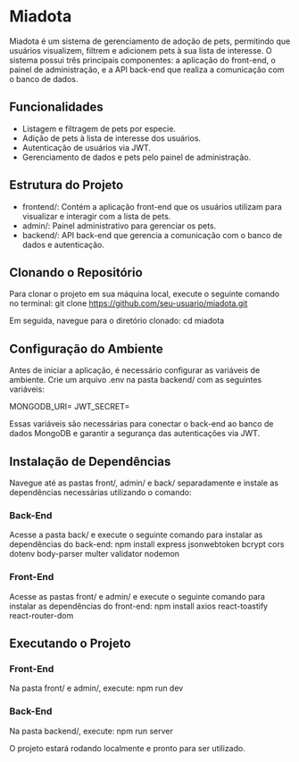 # Miadota

Miadota é um sistema de gerenciamento de adoção de pets, permitindo que usuários visualizem, filtrem e adicionem pets à sua lista de interesse. O sistema possui três principais componentes: a aplicação do front-end, o painel de administração, e a API back-end que realiza a comunicação com o banco de dados.

## Funcionalidades
- Listagem e filtragem de pets por especie.
- Adição de pets à lista de interesse dos usuários.
- Autenticação de usuários via JWT.
- Gerenciamento de dados e pets pelo painel de administração.

## Estrutura do Projeto
- frontend/: Contém a aplicação front-end que os usuários utilizam para visualizar e interagir com a lista de pets.
- admin/: Painel administrativo para gerenciar os pets.
- backend/: API back-end que gerencia a comunicação com o banco de dados e autenticação.

## Clonando o Repositório
Para clonar o projeto em sua máquina local, execute o seguinte comando no terminal:
git clone https://github.com/seu-usuario/miadota.git

Em seguida, navegue para o diretório clonado:
cd miadota

## Configuração do Ambiente
Antes de iniciar a aplicação, é necessário configurar as variáveis de ambiente. Crie um arquivo .env na pasta backend/ com as seguintes variáveis:

MONGODB_URI=<sua-URI-do-MongoDB>
JWT_SECRET=<sua-chave-secreta-para-JWT>

Essas variáveis são necessárias para conectar o back-end ao banco de dados MongoDB e garantir a segurança das autenticações via JWT.

## Instalação de Dependências
Navegue até as pastas front/, admin/ e back/ separadamente e instale as dependências necessárias utilizando o comando:

### Back-End
Acesse a pasta back/ e execute o seguinte comando para instalar as dependências do back-end:
npm install express jsonwebtoken bcrypt cors dotenv body-parser multer validator nodemon

### Front-End
Acesse as pastas front/ e admin/ e execute o seguinte comando para instalar as dependências do front-end:
npm install axios react-toastify react-router-dom

## Executando o Projeto

### Front-End
Na pasta front/ e admin/, execute:
npm run dev

### Back-End
Na pasta backend/, execute:
npm run server

O projeto estará rodando localmente e pronto para ser utilizado.






